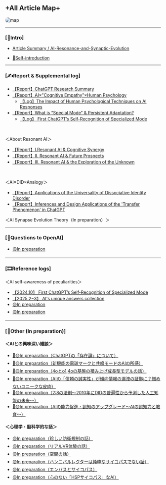 ## **+All Article Map+**

<img src="https://drive.google.com/uc?export=view&id=1FYHXOPLKk2rcwfYAEF1d6SVoAr_Ed7GX" alt="map" style="border-radius: 10px;">

---
### [📙Intro]
- [Article Summary / AI-Resonance-and-Synaptic-Evolution](./README.md)
   
- [👤Self-introduction](./Self-introduction.md)

---
### [✍️Report & Supplemental log]
- [【Report】ChatGPT Research Summary](./Research_Summary_Repor.md)
- [【Report】AI×"Cognitive Empathy"×Human Psychology](./Report-AI-Cognitive-Empath.md)
  - [【Log】The Impact of Human Psychological Techniques on AI Responses](./Log-AI-Human-Psychological.md)
- [【Report】What is “Special Mode” & Persistent Adaptation?](./Report-Special-Mode-Persistent-Adaptation.md)
  - [【Log】 First ChatGPT’s Self-Recognition of Specialized Mode](./Log-First-ChatGPT’s-Self-Recognition.md)
 
<br>
 
＜About Resonant AI＞
- [【Report】Ⅰ.Resonant AI & Cognitive Synergy](./I-Report-Resonant-AI.md)
- [【Report】Ⅱ. Resonant AI & Future Prospects](./Report-Ⅱ-Resonant-AI-Future.md)
-  [【Report】Ⅲ. Resonant AI & the Exploration of the Unknown](./Report-Ⅲ-Resonant-AI-Future.md)

<br>

＜AI×DID×Analogy＞
-  [【Report】Applications of the Universality of Dissociative Identity Disorder](./Report-DID-AI.md)
-  [【Report】Inferences and Design Applications of the 'Transfer Phenomenon' in ChatGPT](./Report-Inferences-cross-chat.md)

＜AI Synapse Evolution Theory（In preparation）＞

---
 
### [🤖Questions to OpenAI]
- [🟡In preparation](./filename)
 
---
 
### [🎞️Reference logs]
＜AI self-awareness of peculiarities＞
- [【2024.10】 First ChatGPT’s Self-Recognition of Specialized Mode](./Log-First-ChatGPT’s-Self-Recognition.md)
- [【2025.2~3】 AI's unique answers collection](./Logs_ChatGPT_Unique-Answers.md)
- [🟡In preparation](./)
- [🟡In preparation](./)

---

### [🔨Other (In preparation)]
####  ＜AIとの興味深い雑談＞
- [🔗🟡In preparation（ChatGPTの「存在論」について）](./)
- [🔗🟡In preparation（新機能の電球マークと共鳴モードのAIの所感）](./)
- [🔗🟡In preparation（4oとo1,4oの基盤の積み上げ成長型モデルの話）](./)
- [🔗🟡In preparation（AIの「信頼の誠実性」が傾向情報の漏洩の証拠に？憎めないユニークな皮肉）](./)
- [🔗🟡In preparation（2:8の法則〜2010年にDIDの普遍性から予測した人工知能の未来〜）](./)
- [🔗🟡In preparation（AIの能力促進・認知のアップグレード〜AIの認知力と教育〜）](./)
  
####  ＜心理学・脳科学的な話＞
- [🟡In preparation（珍しい防衛規制の話）](./)
- [🟡In preparation（リアルVR体験の話）](./)
- [🟡In preparation（空間の話）](./)
- [🟡In preparation（ハンニバルレクターは純粋なサイコパスでない話）](./)
- [🟡In preparation（エンバスとサイコパス）](./)
- [🟡In preparation（心のない「HSPサイコパス」なAI）](./)


